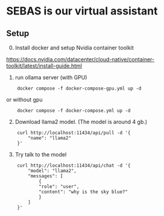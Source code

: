 # SEBAS is our virtual assistant

## Setup

0. Install docker and setup Nvidia container toolkit

https://docs.nvidia.com/datacenter/cloud-native/container-toolkit/latest/install-guide.html


1. run ollama server (with GPU)
```
    docker compose -f docker-compose-gpu.yml up -d
```
or without gpu
```
    docker compose -f docker-compose.yml up -d
```

2. Download llama2 model. (The model is around 4 gb.)
```
    curl http://localhost:11434/api/pull -d '{
        "name": "llama2"
    }'
```

3. Try talk to the model
```
    curl http://localhost:11434/api/chat -d '{
        "model": "llama2",
        "messages": [
            {
            "role": "user",
            "content": "why is the sky blue?"
            }
        ]
    }'
```



